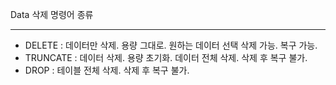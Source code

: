 Data 삭제 명령어 종류

---

 - DELETE : 데이터만 삭제. 용량 그대로. 원하는 데이터 선택 삭제 가능. 복구 가능.
 - TRUNCATE : 데이터 삭제. 용량 초기화. 데이터 전체 삭제. 삭제 후 복구 불가.
 - DROP : 테이블 전체 삭제. 삭제 후 복구 불가.
